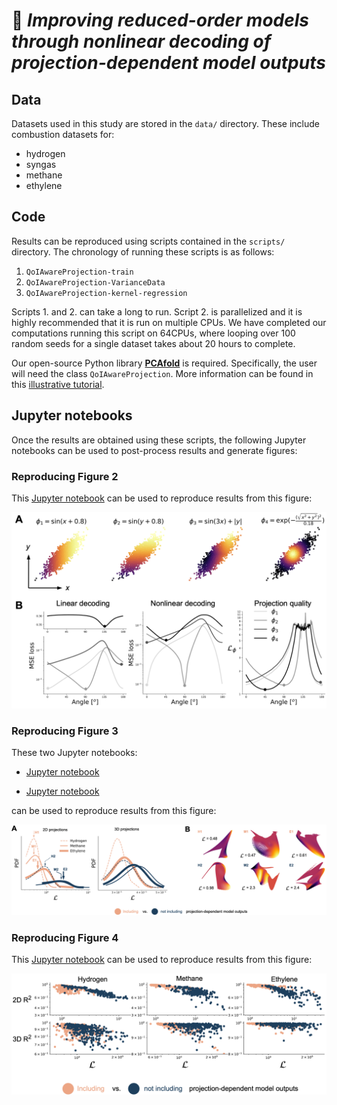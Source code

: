 # 📄 *Improving reduced-order models through nonlinear decoding of projection-dependent model outputs*

## Data

Datasets used in this study are stored in the `data/` directory. These include combustion datasets for:

- hydrogen
- syngas
- methane
- ethylene

## Code

Results can be reproduced using scripts contained in the `scripts/` directory. The chronology of running these scripts is as follows:

1. `QoIAwareProjection-train`
2. `QoIAwareProjection-VarianceData`
3. `QoIAwareProjection-kernel-regression`

Scripts 1. and 2. can take a long to run. Script 2. is parallelized and it is highly recommended that it is run on multiple CPUs. We have completed our computations running this script on 64CPUs, where looping over 100 random seeds for a single dataset takes about 20 hours to complete.

Our open-source Python library [**PCAfold**](https://pcafold.readthedocs.io/en/latest/index.html) is required. Specifically, the user will need the class `QoIAwareProjection`. More information can be found in this [illustrative tutorial](https://pcafold.readthedocs.io/en/latest/tutorials/demo-qoi-aware-encoder-decoder.html).

## Jupyter notebooks

Once the results are obtained using these scripts, the following Jupyter notebooks can be used to post-process results and generate figures:

### Reproducing Figure 2

This [Jupyter notebook](https://github.com/kamilazdybal/regression-aware-autoencoder/blob/main/code/illustrative-example-on-a-synthetic-2D-dataset.ipynb) can be used to reproduce results from this figure:

![Screenshot](figures/Figure-2.png)

### Reproducing Figure 3

These two Jupyter notebooks:

- [Jupyter notebook](jupyter-notebooks/QoIAwareProjection-inspect-projections.ipynb)

- [Jupyter notebook](jupyter-notebooks/QoIAwareProjection-draw-PDFs.ipynb)

can be used to reproduce results from this figure:

![Screenshot](figures/Figure-3.png)

### Reproducing Figure 4

This [Jupyter notebook](jupyter-notebooks/QoIAwareProjection-kernel-regression.ipynb) can be used to reproduce results from this figure:

![Screenshot](figures/Figure-4.png)
